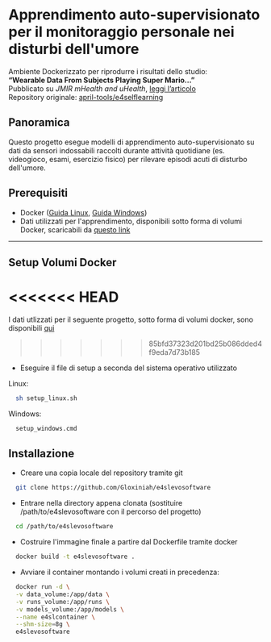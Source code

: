 # Apprendimento auto-supervisionato per il monitoraggio personale nei disturbi dell'umore

Ambiente Dockerizzato per riprodurre i risultati dello studio:  
**“Wearable Data From Subjects Playing Super Mario…”**  
Pubblicato su *JMIR mHealth and uHealth*, [leggi l’articolo](https://mhealth.jmir.org/2024/1/e55094)  
Repository originale: [april-tools/e4selflearning](https://github.com/april-tools/e4selflearning)

## Panoramica

Questo progetto esegue modelli di apprendimento auto-supervisionato su dati da sensori indossabili raccolti durante attività quotidiane (es. videogioco, esami, esercizio fisico) per rilevare episodi acuti di disturbo dell'umore.

## Prerequisiti

- Docker ([Guida Linux](https://docs.docker.com/engine/install/), [Guida Windows](https://docs.docker.com/desktop/install/windows-install/))
- Dati utilizzati per l'apprendimento, disponibili sotto forma di volumi Docker, scaricabili da [questo link](https://unibari-my.sharepoint.com/:u:/g/personal/n_dalessandro9_studenti_uniba_it/EZPeKX5a34pEm33BtktYxR8BHd43tJfSUsheqao2c0YcXg?e=YPckjx)

---


## Setup Volumi Docker

<<<<<<< HEAD
=======
I dati utlizzati per il seguente progetto, sotto forma di volumi docker, sono disponibili [qui](https://unibari-my.sharepoint.com/:u:/g/personal/n_dalessandro9_studenti_uniba_it/EZPeKX5a34pEm33BtktYxR8BHd43tJfSUsheqao2c0YcXg?e=YPckjx)

>>>>>>> 85bfd37323d201bd25b086dded4f9eda7d73b185
- Eseguire il file di setup a seconda del sistema operativo utilizzato

Linux:

```bash
  sh setup_linux.sh
  ```

Windows:

```bash
  setup_windows.cmd
  ```


## Installazione 

- Creare una copia locale del repository tramite git

```bash
  git clone https://github.com/Gloxiniah/e4slevosoftware
  ```

- Entrare nella directory appena clonata (sostituire /path/to/e4slevosoftware con il percorso del progetto)

```bash
  cd /path/to/e4slevosoftware
  ```

- Costruire l'immagine finale a partire dal Dockerfile tramite docker

```bash
  docker build -t e4slevosoftware .
  ```

- Avviare il container montando i volumi creati in precedenza:

```bash
  docker run -d \
  -v data_volume:/app/data \
  -v runs_volume:/app/runs \
  -v models_volume:/app/models \
  --name e4slcontainer \
  --shm-size=8g \
  e4slevosoftware
  ```







